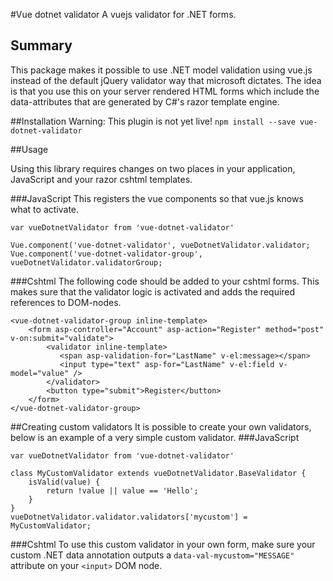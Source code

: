 #Vue dotnet validator
A vuejs validator for .NET forms.

## Summary
This package makes it possible to use .NET model validation using vue.js instead of the default jQuery validator way that microsoft dictates.
The idea is that you use this on your server rendered HTML forms which include the data-attributes that are generated by C#'s razor template engine.


##Installation
Warning: This plugin is not yet live!
`npm install --save vue-dotnet-validator`


##Usage

Using this library requires changes on two places in your application, JavaScript and your razor cshtml templates.

###JavaScript
This registers the vue components so that vue.js knows what to activate. 
```
var vueDotnetValidator from 'vue-dotnet-validator'

Vue.component('vue-dotnet-validator', vueDotnetValidator.validator; 
Vue.component('vue-dotnet-validator-group', vueDotnetValidator.validatorGroup; 

```


###Cshtml
The following code should be added to your cshtml forms. This makes sure that the validator logic is activated and adds the required references to DOM-nodes.
```
<vue-dotnet-validator-group inline-template>
    <form asp-controller="Account" asp-action="Register" method="post" v-on:submit="validate">
        <validator inline-template>
           <span asp-validation-for="LastName" v-el:message></span>
           <input type="text" asp-for="LastName" v-el:field v-model="value" />
        </validator>
        <button type="submit">Register</button>
    </form>
</vue-dotnet-validator-group>
```


##Creating custom validators
It is possible to create your own validators, below is an example of a very simple custom validator.
###JavaScript
```
var vueDotnetValidator from 'vue-dotnet-validator'

class MyCustomValidator extends vueDotnetValidator.BaseValidator {
    isValid(value) {
        return !value || value == 'Hello';
    }
}
vueDotnetValidator.validator.validators['mycustom'] = MyCustomValidator;
```

###Cshtml
To use this custom validator in your own form, make sure your custom .NET data annotation outputs a `data-val-mycustom="MESSAGE"` attribute on your `<input>` DOM node.

